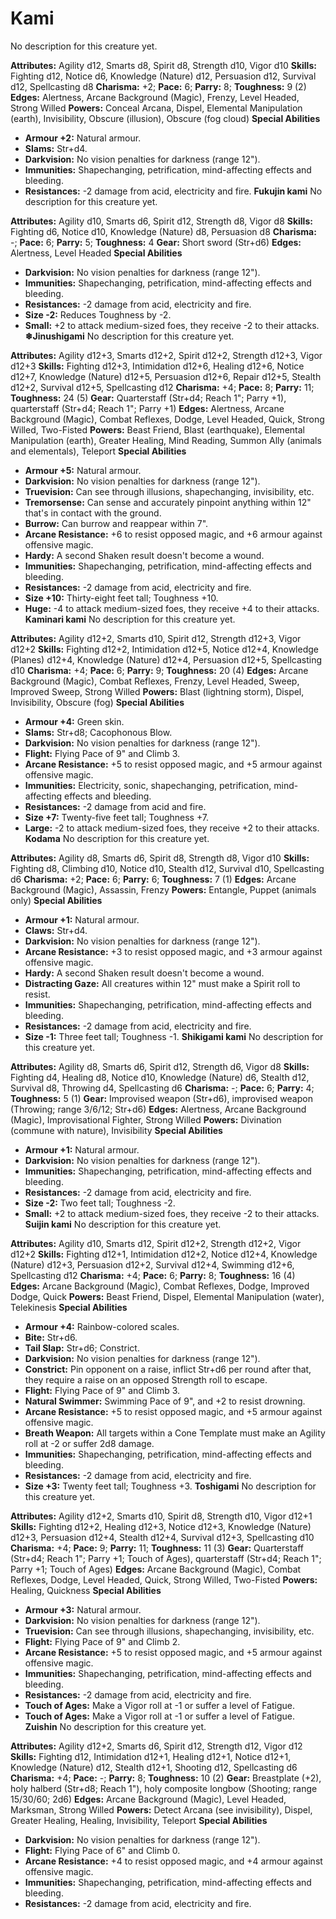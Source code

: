 # Kami

No description for this creature yet.

**Attributes:** Agility d12, Smarts d8, Spirit d8, Strength d10, Vigor
d10
**Skills:** Fighting d12, Notice d6, Knowledge (Nature) d12, Persuasion
d12, Survival d12, Spellcasting d8
**Charisma:** +2; **Pace:** 6; **Parry:** 8; **Toughness:** 9 (2)
**Edges:** Alertness, Arcane Background (Magic), Frenzy, Level Headed,
Strong Willed
**Powers:** Conceal Arcana, Dispel, Elemental Manipulation (earth),
Invisibility, Obscure (illusion), Obscure (fog cloud)
**Special Abilities**

- **Armour +2:** Natural armour.
- **Slams:** Str+d4.
- **Darkvision:** No vision penalties for darkness (range 12").
- **Immunities:** Shapechanging, petrification, mind-affecting effects
and bleeding.
- **Resistances:** -2 damage from acid, electricity and fire.
**Fukujin kami**
No description for this creature yet.

**Attributes:** Agility d10, Smarts d6, Spirit d12, Strength d8, Vigor
d8
**Skills:** Fighting d6, Notice d10, Knowledge (Nature) d8, Persuasion
d8
**Charisma:** -; **Pace:** 6; **Parry:** 5; **Toughness:** 4
**Gear:** Short sword (Str+d6)
**Edges:** Alertness, Level Headed
**Special Abilities**

- **Darkvision:** No vision penalties for darkness (range 12").
- **Immunities:** Shapechanging, petrification, mind-affecting effects
and bleeding.
- **Resistances:** -2 damage from acid, electricity and fire.
- **Size -2:** Reduces Toughness by -2.
- **Small:** +2 to attack medium-sized foes, they receive -2 to their
attacks.
**❄Jinushigami**
No description for this creature yet.

**Attributes:** Agility d12+3, Smarts d12+2, Spirit d12+2, Strength
d12+3, Vigor d12+3
**Skills:** Fighting d12+3, Intimidation d12+6, Healing d12+6, Notice
d12+7, Knowledge (Nature) d12+5, Persuasion d12+6, Repair d12+5, Stealth
d12+2, Survival d12+5, Spellcasting d12
**Charisma:** +4; **Pace:** 8; **Parry:** 11; **Toughness:** 24 (5)
**Gear:** Quarterstaff (Str+d4; Reach 1"; Parry +1), quarterstaff
(Str+d4; Reach 1"; Parry +1)
**Edges:** Alertness, Arcane Background (Magic), Combat Reflexes, Dodge,
Level Headed, Quick, Strong Willed, Two-Fisted
**Powers:** Beast Friend, Blast (earthquake), Elemental Manipulation
(earth), Greater Healing, Mind Reading, Summon Ally (animals and
elementals), Teleport
**Special Abilities**

- **Armour +5:** Natural armour.
- **Darkvision:** No vision penalties for darkness (range 12").
- **Truevision:** Can see through illusions, shapechanging,
invisibility, etc.
- **Tremorsense:** Can sense and accurately pinpoint anything within
12" that's in contact with the ground.
- **Burrow:** Can burrow and reappear within 7".
- **Arcane Resistance:** +6 to resist opposed magic, and +6 armour
against offensive magic.
- **Hardy:** A second Shaken result doesn't become a wound.
- **Immunities:** Shapechanging, petrification, mind-affecting effects
and bleeding.
- **Resistances:** -2 damage from acid, electricity and fire.
- **Size +10:** Thirty-eight feet tall; Toughness +10.
- **Huge:** -4 to attack medium-sized foes, they receive +4 to their
attacks.
**Kaminari kami**
No description for this creature yet.

**Attributes:** Agility d12+2, Smarts d10, Spirit d12, Strength d12+3,
Vigor d12+2
**Skills:** Fighting d12+2, Intimidation d12+5, Notice d12+4, Knowledge
(Planes) d12+4, Knowledge (Nature) d12+4, Persuasion d12+5, Spellcasting
d10
**Charisma:** +4; **Pace:** 6; **Parry:** 9; **Toughness:** 20 (4)
**Edges:** Arcane Background (Magic), Combat Reflexes, Frenzy, Level
Headed, Sweep, Improved Sweep, Strong Willed
**Powers:** Blast (lightning storm), Dispel, Invisibility, Obscure
(fog)
**Special Abilities**

- **Armour +4:** Green skin.
- **Slams:** Str+d8; Cacophonous Blow.
- **Darkvision:** No vision penalties for darkness (range 12").
- **Flight:** Flying Pace of 9" and Climb 3.
- **Arcane Resistance:** +5 to resist opposed magic, and +5 armour
against offensive magic.
- **Immunities:** Electricity, sonic, shapechanging, petrification,
mind-affecting effects and bleeding.
- **Resistances:** -2 damage from acid and fire.
- **Size +7:** Twenty-five feet tall; Toughness +7.
- **Large:** -2 to attack medium-sized foes, they receive +2 to their
attacks.
**Kodama**
No description for this creature yet.

**Attributes:** Agility d8, Smarts d6, Spirit d8, Strength d8, Vigor
d10
**Skills:** Fighting d8, Climbing d10, Notice d10, Stealth d12, Survival
d10, Spellcasting d6
**Charisma:** +2; **Pace:** 6; **Parry:** 6; **Toughness:** 7 (1)
**Edges:** Arcane Background (Magic), Assassin, Frenzy
**Powers:** Entangle, Puppet (animals only)
**Special Abilities**

- **Armour +1:** Natural armour.
- **Claws:** Str+d4.
- **Darkvision:** No vision penalties for darkness (range 12").
- **Arcane Resistance:** +3 to resist opposed magic, and +3 armour
against offensive magic.
- **Hardy:** A second Shaken result doesn't become a wound.
- **Distracting Gaze:** All creatures within 12" must make a Spirit
roll to resist.
- **Immunities:** Shapechanging, petrification, mind-affecting effects
and bleeding.
- **Resistances:** -2 damage from acid, electricity and fire.
- **Size -1:** Three feet tall; Toughness -1.
**Shikigami kami**
No description for this creature yet.

**Attributes:** Agility d8, Smarts d6, Spirit d12, Strength d6, Vigor
d8
**Skills:** Fighting d4, Healing d8, Notice d10, Knowledge (Nature) d6,
Stealth d12, Survival d8, Throwing d4, Spellcasting d6
**Charisma:** -; **Pace:** 6; **Parry:** 4; **Toughness:** 5 (1)
**Gear:** Improvised weapon (Str+d6), improvised weapon (Throwing; range
3/6/12; Str+d6)
**Edges:** Alertness, Arcane Background (Magic), Improvisational
Fighter, Strong Willed
**Powers:** Divination (commune with nature), Invisibility
**Special Abilities**

- **Armour +1:** Natural armour.
- **Darkvision:** No vision penalties for darkness (range 12").
- **Immunities:** Shapechanging, petrification, mind-affecting effects
and bleeding.
- **Resistances:** -2 damage from acid, electricity and fire.
- **Size -2:** Two feet tall; Toughness -2.
- **Small:** +2 to attack medium-sized foes, they receive -2 to their
attacks.
**Suijin kami**
No description for this creature yet.

**Attributes:** Agility d10, Smarts d12, Spirit d12+2, Strength d12+2,
Vigor d12+2
**Skills:** Fighting d12+1, Intimidation d12+2, Notice d12+4, Knowledge
(Nature) d12+3, Persuasion d12+2, Survival d12+4, Swimming d12+6,
Spellcasting d12
**Charisma:** +4; **Pace:** 6; **Parry:** 8; **Toughness:** 16 (4)
**Edges:** Arcane Background (Magic), Combat Reflexes, Dodge, Improved
Dodge, Quick
**Powers:** Beast Friend, Dispel, Elemental Manipulation (water),
Telekinesis
**Special Abilities**

- **Armour +4:** Rainbow-colored scales.
- **Bite:** Str+d6.
- **Tail Slap:** Str+d6; Constrict.
- **Darkvision:** No vision penalties for darkness (range 12").
- **Constrict:** Pin opponent on a raise, inflict Str+d6 per round after
that, they require a raise on an opposed Strength roll to escape.
- **Flight:** Flying Pace of 9" and Climb 3.
- **Natural Swimmer:** Swimming Pace of 9", and +2 to resist drowning.
- **Arcane Resistance:** +5 to resist opposed magic, and +5 armour
against offensive magic.
- **Breath Weapon:** All targets within a Cone Template must make an
Agility roll at -2 or suffer 2d8 damage.
- **Immunities:** Shapechanging, petrification, mind-affecting effects
and bleeding.
- **Resistances:** -2 damage from acid, electricity and fire.
- **Size +3:** Twenty feet tall; Toughness +3.
**Toshigami**
No description for this creature yet.

**Attributes:** Agility d12+2, Smarts d10, Spirit d8, Strength d10,
Vigor d12+1
**Skills:** Fighting d12+2, Healing d12+3, Notice d12+3, Knowledge
(Nature) d12+3, Persuasion d12+4, Stealth d12+4, Survival d12+3,
Spellcasting d10
**Charisma:** +4; **Pace:** 9; **Parry:** 11; **Toughness:** 11 (3)
**Gear:** Quarterstaff (Str+d4; Reach 1"; Parry +1; Touch of Ages),
quarterstaff (Str+d4; Reach 1"; Parry +1; Touch of Ages)
**Edges:** Arcane Background (Magic), Combat Reflexes, Dodge, Level
Headed, Quick, Strong Willed, Two-Fisted
**Powers:** Healing, Quickness
**Special Abilities**

- **Armour +3:** Natural armour.
- **Darkvision:** No vision penalties for darkness (range 12").
- **Truevision:** Can see through illusions, shapechanging,
invisibility, etc.
- **Flight:** Flying Pace of 9" and Climb 2.
- **Arcane Resistance:** +5 to resist opposed magic, and +5 armour
against offensive magic.
- **Immunities:** Shapechanging, petrification, mind-affecting effects
and bleeding.
- **Resistances:** -2 damage from acid, electricity and fire.
- **Touch of Ages:** Make a Vigor roll at -1 or suffer a level of
Fatigue.
- **Touch of Ages:** Make a Vigor roll at -1 or suffer a level of
Fatigue.
**Zuishin**
No description for this creature yet.

**Attributes:** Agility d12+2, Smarts d6, Spirit d12, Strength d12,
Vigor d12
**Skills:** Fighting d12, Intimidation d12+1, Healing d12+1, Notice
d12+1, Knowledge (Nature) d12, Stealth d12+1, Shooting d12, Spellcasting
d6
**Charisma:** +4; **Pace:** -; **Parry:** 8; **Toughness:** 10 (2)
**Gear:** Breastplate (+2), holy halberd (Str+d8; Reach 1"), holy
composite longbow (Shooting; range 15/30/60; 2d6)
**Edges:** Arcane Background (Magic), Level Headed, Marksman, Strong
Willed
**Powers:** Detect Arcana (see invisibility), Dispel, Greater Healing,
Healing, Invisibility, Teleport
**Special Abilities**

- **Darkvision:** No vision penalties for darkness (range 12").
- **Flight:** Flying Pace of 6" and Climb 0.
- **Arcane Resistance:** +4 to resist opposed magic, and +4 armour
against offensive magic.
- **Immunities:** Shapechanging, petrification, mind-affecting effects
and bleeding.
- **Resistances:** -2 damage from acid, electricity and fire.
